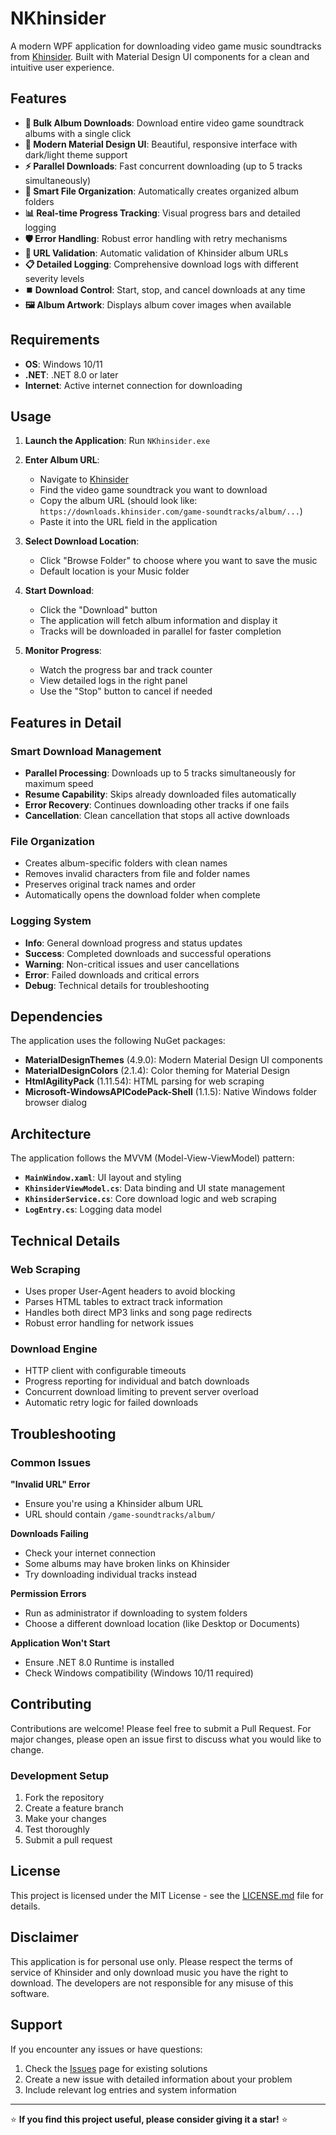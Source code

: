 # NKhinsider

A modern WPF application for downloading video game music soundtracks from [Khinsider](https://downloads.khinsider.com/). Built with Material Design UI components for a clean and intuitive user experience.

## Features

- **🎵 Bulk Album Downloads**: Download entire video game soundtrack albums with a single click
- **🎨 Modern Material Design UI**: Beautiful, responsive interface with dark/light theme support
- **⚡ Parallel Downloads**: Fast concurrent downloading (up to 5 tracks simultaneously)
- **📁 Smart File Organization**: Automatically creates organized album folders
- **📊 Real-time Progress Tracking**: Visual progress bars and detailed logging
- **🛡️ Error Handling**: Robust error handling with retry mechanisms
- **🔗 URL Validation**: Automatic validation of Khinsider album URLs
- **📋 Detailed Logging**: Comprehensive download logs with different severity levels
- **⏹️ Download Control**: Start, stop, and cancel downloads at any time
- **🖼️ Album Artwork**: Displays album cover images when available

## Requirements

- **OS**: Windows 10/11
- **.NET**: .NET 8.0 or later
- **Internet**: Active internet connection for downloading

## Usage

1. **Launch the Application**: Run `NKhinsider.exe`

2. **Enter Album URL**: 
   - Navigate to [Khinsider](https://downloads.khinsider.com/)
   - Find the video game soundtrack you want to download
   - Copy the album URL (should look like: `https://downloads.khinsider.com/game-soundtracks/album/...`)
   - Paste it into the URL field in the application

3. **Select Download Location**:
   - Click "Browse Folder" to choose where you want to save the music
   - Default location is your Music folder

4. **Start Download**:
   - Click the "Download" button
   - The application will fetch album information and display it
   - Tracks will be downloaded in parallel for faster completion

5. **Monitor Progress**:
   - Watch the progress bar and track counter
   - View detailed logs in the right panel
   - Use the "Stop" button to cancel if needed

## Features in Detail

### Smart Download Management
- **Parallel Processing**: Downloads up to 5 tracks simultaneously for maximum speed
- **Resume Capability**: Skips already downloaded files automatically
- **Error Recovery**: Continues downloading other tracks if one fails
- **Cancellation**: Clean cancellation that stops all active downloads

### File Organization
- Creates album-specific folders with clean names
- Removes invalid characters from file and folder names
- Preserves original track names and order
- Automatically opens the download folder when complete

### Logging System
- **Info**: General download progress and status updates
- **Success**: Completed downloads and successful operations
- **Warning**: Non-critical issues and user cancellations
- **Error**: Failed downloads and critical errors
- **Debug**: Technical details for troubleshooting

## Dependencies

The application uses the following NuGet packages:

- **MaterialDesignThemes** (4.9.0): Modern Material Design UI components
- **MaterialDesignColors** (2.1.4): Color theming for Material Design
- **HtmlAgilityPack** (1.11.54): HTML parsing for web scraping
- **Microsoft-WindowsAPICodePack-Shell** (1.1.5): Native Windows folder browser dialog

## Architecture

The application follows the MVVM (Model-View-ViewModel) pattern:

- **`MainWindow.xaml`**: UI layout and styling
- **`KhinsiderViewModel.cs`**: Data binding and UI state management
- **`KhinsiderService.cs`**: Core download logic and web scraping
- **`LogEntry.cs`**: Logging data model

## Technical Details

### Web Scraping
- Uses proper User-Agent headers to avoid blocking
- Parses HTML tables to extract track information
- Handles both direct MP3 links and song page redirects
- Robust error handling for network issues

### Download Engine
- HTTP client with configurable timeouts
- Progress reporting for individual and batch downloads
- Concurrent download limiting to prevent server overload
- Automatic retry logic for failed downloads

## Troubleshooting

### Common Issues

**"Invalid URL" Error**
- Ensure you're using a Khinsider album URL
- URL should contain `/game-soundtracks/album/`

**Downloads Failing**
- Check your internet connection
- Some albums may have broken links on Khinsider
- Try downloading individual tracks instead

**Permission Errors**
- Run as administrator if downloading to system folders
- Choose a different download location (like Desktop or Documents)

**Application Won't Start**
- Ensure .NET 8.0 Runtime is installed
- Check Windows compatibility (Windows 10/11 required)

## Contributing

Contributions are welcome! Please feel free to submit a Pull Request. For major changes, please open an issue first to discuss what you would like to change.

### Development Setup
1. Fork the repository
2. Create a feature branch
3. Make your changes
4. Test thoroughly
5. Submit a pull request

## License

This project is licensed under the MIT License - see the [LICENSE.md](LICENSE.md) file for details.

## Disclaimer

This application is for personal use only. Please respect the terms of service of Khinsider and only download music you have the right to download. The developers are not responsible for any misuse of this software.

## Support

If you encounter any issues or have questions:
1. Check the [Issues](../../issues) page for existing solutions
2. Create a new issue with detailed information about your problem
3. Include relevant log entries and system information

---

⭐ **If you find this project useful, please consider giving it a star!** ⭐
